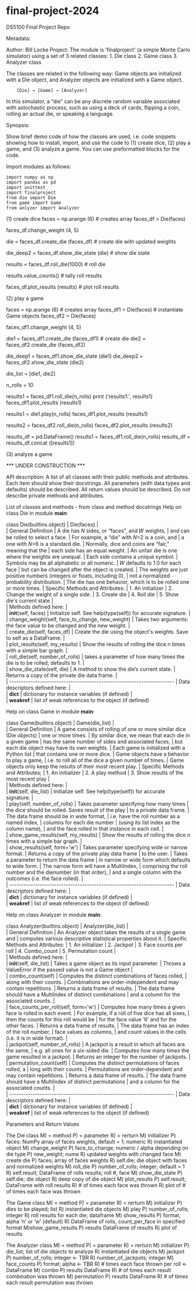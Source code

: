 # final-project-2024
DS5100 Final Project Repo

Metadata:

Author: Bill Locke
Project: The module is 'finalproject' (a simple Monte Carlo simulator)
using a set of 3 related classes:
    1. Die class 
    2. Game class
    3. Analyzer class
    
The classes are related in the following way: 
    Game objects are initialized with a Die object, 
    and Analyzer objects are initialized with a Game object.

        [Die] → [Game] → [Analyzer]

In this simulator, a “die” can be any discrete random variable 
associated with astochastic process, such as using a deck of cards, 
flipping a coin, rolling an actual die, or speaking a language.

Synopsis: 

Show brief demo code of how the classes are used, i.e. code snippets
showing how to install, import, and use the code to (1) create dice, 
(2) play a game, and (3) analyze a game. 
You can use preformatted blocks for the code.

Import modules as follows:

    import numpy as np
    import pandas as pd
    import unittest
    import finalproject
    from die import Die
    from game import Game
    from anlyzer import Analyzer


(1) create dice
faces = np.arange (6)  # creates array
faces_df = Die(faces)

faces_df.change_weight (4, 5)

die = faces_df.create_die (faces_df)    # create die with updated weights

die_deep2 = faces_df.show_die_state (die)  # show die state

results = faces_df.roll_die(1000)   # roll die

results.value_counts()   # tally roll results

faces_df.plot_results (results)   # plot roll results

(2) play a game

faces = np.arange (6)  # creates array
faces_df1 = Die(faces) # instantiate Game objects
faces_df2 = Die(faces)

faces_df1.change_weight (4, 5)

die1 = faces_df1.create_die (faces_df1)  # create die
die2 = faces_df2.create_die (faces_df2)

die_deep1 = faces_df1.show_die_state (die1)
die_deep2 = faces_df2.show_die_state (die2)

die_list = [die1, die2]

n_rolls = 10

results1 = faces_df1.roll_die(n_rolls)
print ('results1:', results1)
faces_df1.plot_results (results1)

results1 = die1.play(n_rolls)
faces_df1.plot_results (results1)

results2 = faces_df2.roll_die(n_rolls)
faces_df2.plot_results (results2)

results_df = pd.DataFrame()
results1 = faces_df1.roll_die(n_rolls)
results_df = results_df.concat ([results1])

(3) analyze a game

*** UNDER CONSTRUCTION ***

API description: A list of all classes with their public methods and attributes. Each
item should show their docstrings. All parameters (with data types and defaults)
should be described. All return values should be described. Do not describe private
methods and attributes.

List of classes and methods - from class and method docstrings
Help on class Die in module __main__:

class Die(builtins.object)
 |  Die(faces)
 |  
 |  General Definition
 |  A die has 𝑁 sides, or “faces”, and 𝑊 weights,
 |  and can be rolled to select a face.
 |  For example, a “die” with 𝑁=2 is a coin, and
 |  a one with 𝑁=6 is a standard die.
 |  Normally, dice and coins are “fair,” meaning that the
 |  each side has an equal weight.
 |  An unfair die is one where the weights are unequal.
 |  Each side contains a unique symbol.
 |  Symbols may be all alphabetic or all numeric.
 |  𝑊 defaults to 1.0 for each face
 |  but can be changed after the object is created.
 |  The weights are just positive numbers (integers or floats, including 0),
 |  not a normalized probability distribution.
 |  The die has one behavior, which is to be rolled one or more times.
 |  Specific Methods and Attributes:
 |      1. An initializer
 |      2. Change the weight of a single side.
 |      3. Create die
 |      4. Roll die
 |      5. Show die's current state
 |  
 |  Methods defined here:
 |  
 |  __init__(self, faces)
 |      Initialize self.  See help(type(self)) for accurate signature.
 |  
 |  change_weight(self, face_to_change, new_weight)
 |      Takes two arguments: the face value to be changed and the new weight.
 |  
 |  create_die(self, faces_df)
 |      Create the die using the object's weights. Save to self as a DataFrame.
 |  
 |  plot_results(self, my_results)
 |      Show the results of rolling the dice n times with a simple bar graph.
 |  
 |  roll_die(self, number_of_rolls)
 |      takes a parameter of how many times the die is to be rolled; defaults to 1.
 |  
 |  show_die_state(self, die)
 |      A method to show the die’s current state.
 |      Returns a copy of the private die data frame.
 |  
 |  ----------------------------------------------------------------------
 |  Data descriptors defined here:
 |  
 |  __dict__
 |      dictionary for instance variables (if defined)
 |  
 |  __weakref__
 |      list of weak references to the object (if defined)


Help on class Game in module __main__:

class Game(builtins.object)
 |  Game(die_list)
 |  
 |  General Definition
 |  A game consists of rolling of one or more similar dice (Die objects)
 |      one or more times.
 |  By similar dice, we mean that each die in a given game 
 |      has the same number of sides and associated faces, 
 |      but each die object may have its own weights.
 |  Each game is initialized with a Python list 
 |      that contains one or more dice.
 |  Game objects have a behavior to play a game, 
 |      i.e. to roll all of the dice a given number of times.
 |  Game objects only keep the results of their most recent play.
 |  Specific Methods and Attributes;
 |      1. An initializer
 |      2. A play method
 |      3. Show results of the most recent play
 |  
 |  Methods defined here:
 |  
 |  __init__(self, die_list)
 |      Initialize self.  See help(type(self)) for accurate signature.
 |  
 |  play(self, number_of_rolls)
 |      Takes parameter specifying how many times 
 |          the dice should be rolled. Saves result of the play
 |          to a private data frame.
 |      The data frame should be in wide format, 
 |          i.e. have the roll number as a named index, 
 |          columns for each die number 
 |          (using its list index as the column name),
 |          and the face rolled in that instance in each cell.
 |  
 |  show_game_results(self, my_results)
 |      Show the results of rolling the dice n times with a simple bar graph.
 |  
 |  show_results(self, form='w')
 |      Takes parameter specifying wide or narrow format. 
 |      Returns a copy of the private play data frame
 |          to the user.
 |      Takes a parameter to return the data frame 
 |          in narrow or wide form which defaults to wide form.
 |      The narrow form will have a MultiIndex, 
 |          comprising the roll number and the dienumber (in that order), 
 |          and a single column with the outcomes (i.e. the face rolled).
 |  
 |  ----------------------------------------------------------------------
 |  Data descriptors defined here:
 |  
 |  __dict__
 |      dictionary for instance variables (if defined)
 |  
 |  __weakref__
 |      list of weak references to the object (if defined)

Help on class Analyzer in module __main__:

class Analyzer(builtins.object)
 |  Analyzer(die_list)
 |  
 |  General Definition
 |  An Analyzer object takes the results of a single game and 
 |  computes various descriptive statistical properties about it.
 |  Specific Methods and Attributes:
 |      1. An initializer
 |      2. Jackpot
 |      3. Face counts per roll
 |      4. Combo_count
 |      5. Permutation count
 |  
 |  Methods defined here:
 |  
 |  __init__(self, die_list)
 |      Takes a game object as its input parameter.
 |      Throws a ValueError if the passed value is not a Game object
 |  
 |  combo_count(self)
 |      Computes the distinct combinations of faces rolled,
 |          along with their counts.
 |      Combinations are order-independent and may contain repetitions.
 |      Returns a data frame of results.
 |      The data frame should have a MultiIndex of distinct combinations
 |          and a column for the associated counts.
 |  
 |  face_counts_per_roll(self, form='w')
 |      Computes how many times a given face is rolled in each event.
 |      For example, if a roll of five dice has all sixes, 
 |          then the counts for this roll would be 
 |          for the face value ‘6’ and for the other faces.
 |      Returns a data frame of results.
 |      The data frame has an index of the roll number,
 |          face values as columns, 
 |          and count values in the cells (i.e. it is in wide format).
 |  
 |  jackpot(self, number_of_rolls)
 |      A jackpot is a result in which all faces are the same,
 |          e.g. all ones for a six-sided die.
 |      Computes how many times the game resulted in a jackpot.
 |      Returns an integer for the number of jackpots.
 |  
 |  permutation_count(self)
 |      Computes the distinct permutations of faces rolled, a
 |          long with their counts.
 |      Permutations are order-dependent and may contain repetitions.
 |      Returns a data frame of results.
 |      The data frame should have a MultiIndex of distinct permutations
 |      and a column for the associated counts.
 |  
 |  ----------------------------------------------------------------------
 |  Data descriptors defined here:
 |  
 |  __dict__
 |      dictionary for instance variables (if defined)
 |  
 |  __weakref__
 |      list of weak references to the object (if defined)
 
 Parameters and Return Values
 
 The Die class          M) = method
                        P) = parameter
                        R) = rerturn
    M) initializer      P) faces: NumPy array of faces weights, default = 1; numeric
                        R) instantiated object
    M) change_weight    P) face_to_change; numeric / alpha depending on die type
                        P) new_weight; nume
                        R) updated weights with changed face
    M) create die       P) faces; array of faces weights
                        R) self.die; die object with faces and normalized weights
    M) roll_die         P) number_of_rolls; integer; default = 1
                        R) self.result; DataFrame of rolls results; roll #, face
    M) show_die_state   P) self.die; die object
                        R) deep copy of die object
    M) plot_results     P) self.result; DataFrame with roll results
                        R) # of times each face was thrown
                        R) plot of # of times each face was thrown

 The Game class         M) = method
                        P) = parameter
                        R) = rerturn
    M) initializer      P) dies to be played; list
                        R) instantiated die objects
    M) play             P) number_of_rolls; integer
                        R) roll results for each die; dataframe
    M) show_results     P) format; alpha ‘n’ or ‘w’ (default)
                        R) DataFrame of rolls, count_per_face in specified format
    M)show_game_results P) results DataFrame of results
                        R) plot of results
                        
 The Analyzer class     M) = method
                        P) = parameter
                        R) = rerturn
    M) initializer      P) die_list; list of die objects to analyze
                        R) instantiated die objects
    M) jackpot          P) number_of_rolls; integer <- TBR
                        R) number_of_jackpots; integer
    M) face_counts      P) format; alpha <- TBR
                        R) # times each face thrown per roll <- DataFrame
    M) combo            P) results DataFrame
                        R) # of times each result combination was thrown
    M) permutation      P) results DataFrame
                        R) # of times each result permutation was thrown